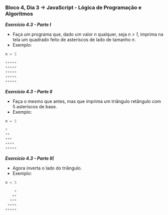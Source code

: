 ### Bloco 4, Dia 3 -> JavaScript - Lógica de Programação e Algoritmos

_**Exercício 4.3 - Parte I**_
 - Faça um programa que, dado um valor _n_ qualquer, seja _n > 1_, imprima na tela um quadrado feito de asteriscos de lado de tamanho _n_.
 - Exemplo:
 ```javascript
 n = 5

 *****
 *****
 *****
 *****
 *****
 ```

_**Exercício 4.3 - Parte II**_
 - Faça o mesmo que antes, mas que imprima um triângulo retângulo com 5 asteriscos de base.
 - Exemplo:
 ```javascript
 n = 5

 *
 **
 ***
 ****
 *****
 ```

_**Exercício 4.3 - Parte II(**_
 - Agora inverta o lado do triângulo.
 - Exemplo:
 ```javascript
 n = 5

     *
    **
   ***
  ****
 *****
 ```
